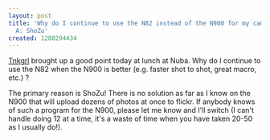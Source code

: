 ```yaml
---
layout: post
title: 'Why do I continue to use the N82 instead of the N900 for my cameraphone photos?
  A: ShoZu'
created: 1280294434
---
```

<p><a href="http://tnkgrl.wordpress.com/">Tnkgrl</a> brought up a good point today at lunch at Nuba. Why do I continue to use the N82 when the N900 is better (e.g. faster shot to shot, great macro, etc.) ?</p><p>The primary reason is ShoZu! There is no solution as far as I know on the N900 that will upload dozens of photos at once to flickr. If anybody knows of such a program for the N900, please let me know and I'll switch (I can't handle doing 12 at a time, it's a waste of time when you have taken 20-50 as I usually do!).</p>
